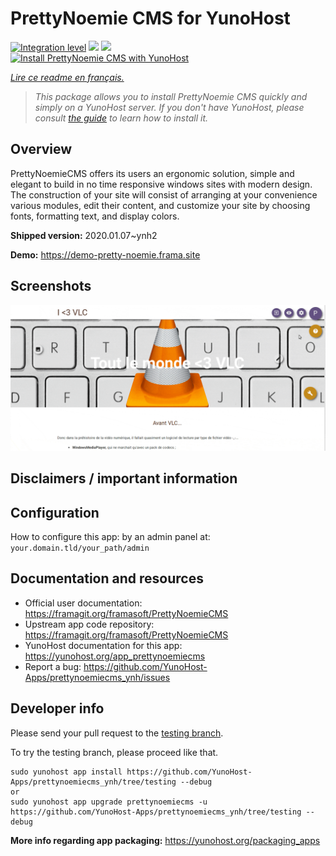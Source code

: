 <!--
N.B.: This README was automatically generated by https://github.com/YunoHost/apps/tree/master/tools/README-generator
It shall NOT be edited by hand.
-->

# PrettyNoemie CMS for YunoHost

[![Integration level](https://dash.yunohost.org/integration/prettynoemiecms.svg)](https://dash.yunohost.org/appci/app/prettynoemiecms) ![](https://ci-apps.yunohost.org/ci/badges/prettynoemiecms.status.svg) ![](https://ci-apps.yunohost.org/ci/badges/prettynoemiecms.maintain.svg)  
[![Install PrettyNoemie CMS with YunoHost](https://install-app.yunohost.org/install-with-yunohost.svg)](https://install-app.yunohost.org/?app=prettynoemiecms)

*[Lire ce readme en français.](./README_fr.md)*

> *This package allows you to install PrettyNoemie CMS quickly and simply on a YunoHost server.
If you don't have YunoHost, please consult [the guide](https://yunohost.org/#/install) to learn how to install it.*

## Overview

PrettyNoemieCMS offers its users an ergonomic solution, simple and elegant to build in no time responsive windows sites with modern design.
The construction of your site will consist of arranging at your convenience various modules, edit their content, and customize your site by choosing fonts, formatting text, and display colors.

**Shipped version:** 2020.01.07~ynh2

**Demo:** https://demo-pretty-noemie.frama.site

## Screenshots

![](./doc/screenshots/pages-framasite-theme-light.gif)

## Disclaimers / important information

## Configuration

How to configure this app: by an admin panel at: `your.domain.tld/your_path/admin`

## Documentation and resources

* Official user documentation: https://framagit.org/framasoft/PrettyNoemieCMS
* Upstream app code repository: https://framagit.org/framasoft/PrettyNoemieCMS
* YunoHost documentation for this app: https://yunohost.org/app_prettynoemiecms
* Report a bug: https://github.com/YunoHost-Apps/prettynoemiecms_ynh/issues

## Developer info

Please send your pull request to the [testing branch](https://github.com/YunoHost-Apps/prettynoemiecms_ynh/tree/testing).

To try the testing branch, please proceed like that.
```
sudo yunohost app install https://github.com/YunoHost-Apps/prettynoemiecms_ynh/tree/testing --debug
or
sudo yunohost app upgrade prettynoemiecms -u https://github.com/YunoHost-Apps/prettynoemiecms_ynh/tree/testing --debug
```

**More info regarding app packaging:** https://yunohost.org/packaging_apps